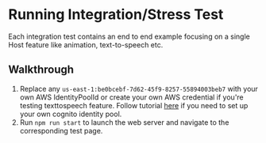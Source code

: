# Running Integration/Stress Test

Each integration test contains an end to end example focusing on a single Host feature like animation, text-to-speech etc. 

## Walkthrough

1. Replace any ```us-east-1:be0bcebf-7d62-45f9-8257-55894003beb7``` with your own AWS IdentityPoolId or create your own AWS credential if you're testing texttospeech feature. Follow tutorial [here](https://docs.aws.amazon.com/sdk-for-javascript/v2/developer-guide/getting-started-browser.html) if you need to set up your own cognito identity pool.
2. Run ```npm run start``` to launch the web server and navigate to the corresponding test page.
